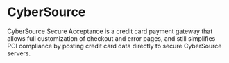 # CyberSource

CyberSource Secure Acceptance is a credit card payment gateway that allows full customization of checkout and error pages, and still simplifies PCI compliance by posting credit card data directly to secure CyberSource servers.
